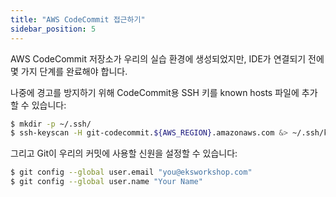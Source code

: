 ```yaml
---
title: "AWS CodeCommit 접근하기"
sidebar_position: 5
---
```


AWS CodeCommit 저장소가 우리의 실습 환경에 생성되었지만, IDE가 연결되기 전에 몇 가지 단계를 완료해야 합니다.

나중에 경고를 방지하기 위해 CodeCommit용 SSH 키를 known hosts 파일에 추가할 수 있습니다:

```bash
$ mkdir -p ~/.ssh/
$ ssh-keyscan -H git-codecommit.${AWS_REGION}.amazonaws.com &> ~/.ssh/known_hosts
```

그리고 Git이 우리의 커밋에 사용할 신원을 설정할 수 있습니다:

```bash
$ git config --global user.email "you@eksworkshop.com"
$ git config --global user.name "Your Name"
```